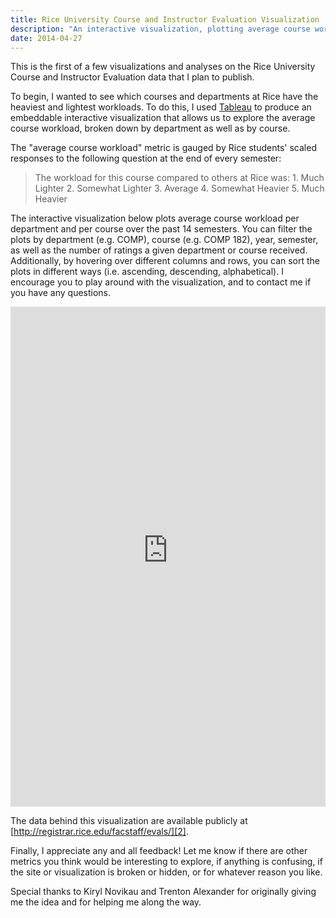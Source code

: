 ```yaml
---
title: Rice University Course and Instructor Evaluation Visualization
description: "An interactive visualization, plotting average course workload per department and per course at Rice University from 2007 through 2013."
date: 2014-04-27
---
```


This is the first of a few visualizations and analyses on the Rice University Course and Instructor Evaluation data that I plan to publish.

To begin, I wanted to see which courses and departments at Rice have the heaviest and lightest workloads. To do this, I used [Tableau][1] to produce an embeddable interactive visualization that allows us to explore the average course workload, broken down by department as well as by course.

The "average course workload" metric is gauged by Rice students' scaled responses to the following question at the end of every semester:


> The workload for this course compared to others at Rice was:
	1. Much Lighter
	2. Somewhat Lighter
	3. Average
	4. Somewhat Heavier
	5. Much Heavier

The interactive visualization below plots average course workload per department and per course over the past 14 semesters. You can filter the plots by department (e.g. COMP), course (e.g. COMP 182), year, semester, as well as the number of ratings a given department or course received. Additionally, by hovering over different columns and rows, you can sort the plots in different ways (i.e. ascending, descending, alphabetical). I encourage you to play around with the visualization, and to contact me if you have any questions.

<iframe height="800px" width="100%" src="https://public.tableausoftware.com/views/CourseandInstrucorEvaluationAnalysis/CourseandInstructorEvaluationAnalysis?:embed=y&:toolbar=no&:display_count=no" frameborder="0"></iframe>

The data behind this visualization are available publicly at [http://registrar.rice.edu/facstaff/evals/][2].

Finally, I appreciate any and all feedback! Let me know if there are other metrics you think would be interesting to explore, if anything is confusing, if the site or visualization is broken or hidden, or for whatever reason you like.

Special thanks to Kiryl Novikau and Trenton Alexander for originally giving me the idea and for helping me along the way.

[1]: http://www.tableausoftware.com/ "http://www.tableausoftware.com/"
[2]: http://registrar.rice.edu/facstaff/evals/ "http://registrar.rice.edu/facstaff/evals/"
  
